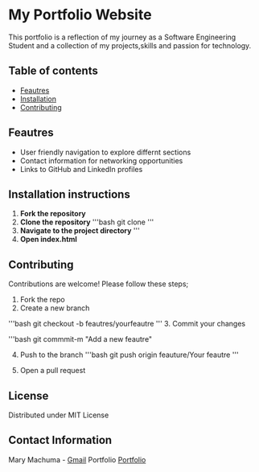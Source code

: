 # My Portfolio Website
This portfolio is a reflection of my journey as a Software Engineering Student and a collection of my projects,skills and passion for technology.
## Table of contents
- [Feautres](#feauters)
- [Installation](#installation)
- [Contributing](#contributing)

## Feautres
- User friendly navigation to explore differnt sections
- Contact information for networking opportunities
- Links to GitHub and LinkedIn profiles
## Installation instructions
1. **Fork the repository**
2. **Clone the repository**
'''bash
git clone
'''
3. **Navigate to the project directory**
'''
4. **Open index.html**

## Contributing

Contributions are welcome! Please follow these steps;

1. Fork the repo
2. Create a new branch

'''bash
git checkout -b feautres/yourfeautre
'''
3. Commit your changes

'''bash
git commmit-m "Add a new feautre"

4. Push to the branch
'''bash
git push origin feauture/Your feautre
'''

5. Open a pull request

## License

Distributed under MIT License

## Contact Information

Mary Machuma - [Gmail](mailto:machmary173@gmail.com)
Portfolio [Portfolio]()

